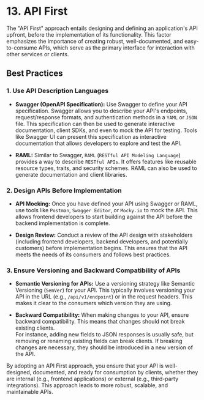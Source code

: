 # 13. API First

The "API First" approach entails designing and defining an application's API upfront, before the implementation of its functionality. This factor emphasizes the importance of creating robust, well-documented, and easy-to-consume APIs, which serve as the primary interface for interaction with other services or clients.

## Best Practices

### 1. Use API Description Languages

* **Swagger (OpenAPI Specification):** Use Swagger to define your API specification. Swagger allows you to describe your API's endpoints, request/response formats, and authentication methods in a `YAML` or `JSON` file. This specification can then be used to generate interactive documentation, client SDKs, and even to mock the API for testing. Tools like Swagger UI can present this specification as interactive documentation that allows developers to explore and test the API.

* **RAML:** Similar to Swagger, `RAML` (`RESTful API Modeling Language`) provides a way to describe `RESTful APIs`. It offers features like reusable resource types, traits, and security schemes. RAML can also be used to generate documentation and client libraries.

### 2. Design APIs Before Implementation

* **API Mocking:** Once you have defined your API using Swagger or RAML, use tools like `Postman`, `Swagger Editor`, or `Mocky.io` to mock the API. This allows frontend developers to start building against the API before the backend implementation is complete.

* **Design Review:** Conduct a review of the API design with stakeholders (including frontend developers, backend developers, and potentially customers) before implementation begins. This ensures that the API meets the needs of its consumers and follows best practices.

### 3. Ensure Versioning and Backward Compatibility of APIs

* **Semantic Versioning for APIs:** Use a versioning strategy like Semantic Versioning (`SemVer`) for your API. This typically involves versioning your API in the URL (e.g., `/api/v1/endpoint`) or in the request headers. This makes it clear to the consumers which version they are using.

* **Backward Compatibility:** When making changes to your API, ensure backward compatibility. This means that changes should not break existing clients. 
<br> For instance, adding new fields to JSON responses is usually safe, but removing or renaming existing fields can break clients. If breaking changes are necessary, they should be introduced in a new version of the API.

By adopting an API First approach, you ensure that your API is well-designed, documented, and ready for consumption by clients, whether they are internal (e.g., frontend applications) or external (e.g., third-party integrations). This approach leads to more robust, scalable, and maintainable APIs.

